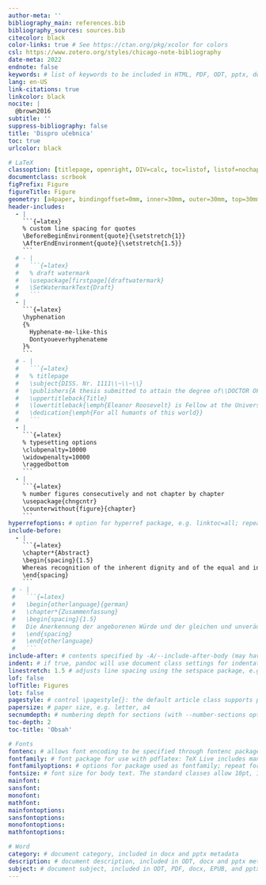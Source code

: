 ```yaml
---
author-meta: ''
bibliography_main: references.bib
bibliography_sources: sources.bib
citecolor: black
color-links: true # See https://ctan.org/pkg/xcolor for colors
csl: https://www.zotero.org/styles/chicago-note-bibliography
date-meta: 2022
endnote: false
keywords: # list of keywords to be included in HTML, PDF, ODT, pptx, docx and AsciiDoc metadata; repeat as for author, above
lang: en-US
link-citations: true
linkcolor: black
nocite: |
  @brown2016
subtitle: ''
suppress-bibliography: false
title: 'Dispro učebnica'
toc: true
urlcolor: black

# LaTeX
classoption: [titlepage, openright, DIV=calc, toc=listof, listof=nochaptergap]
documentclass: scrbook
figPrefix: Figure
figureTitle: Figure
geometry: [a4paper, bindingoffset=0mm, inner=30mm, outer=30mm, top=30mm, bottom=30mm]
header-includes:
  - |
    ```{=latex}
    % custom line spacing for quotes
    \BeforeBeginEnvironment{quote}{\setstretch{1}}
    \AfterEndEnvironment{quote}{\setstretch{1.5}}
    ```
  # - |
  #   ```{=latex}
  #   % draft watermark
  #   \usepackage[firstpage]{draftwatermark}
  #   \SetWatermarkText{Draft}
  #   ```
  - |
    ```{=latex}
    \hyphenation
    {%
      Hyphenate-me-like-this
      Dontyoueverhyphenateme
    }%
    ```
  # - |
  #   ```{=latex}
  #   % titlepage
  #   \subject{DISS. Nr. 1111\\~\\~\\}
  #   \publishers{A thesis submitted to attain the degree of\\DOCTOR OF SCIENCES\\(Dr. sc.)\\~\\~\\presented by\\~\\Eleanor Roosevelt\\MA, University of Example\\born on 11.10.1884\\~\\~\\accepted on the recommendation of \\~\\Prof. Dr. Anna Hall Roosevelt\\Prof. Dr. Elliott Roosevelt\\~\\2022}
  #   \uppertitleback{Title}
  #   \lowertitleback{\emph{Eleanor Roosevelt} is Fellow at the University of Example.}
  #   \dedication{\emph{For all humants of this world}}
  #   ```
  - |
    ```{=latex}
    % typesetting options
    \clubpenalty=10000
    \widowpenalty=10000
    \raggedbottom
    ```
  - |
    ```{=latex}
    % number figures consecutively and not chapter by chapter
    \usepackage{chngcntr}
    \counterwithout{figure}{chapter}
    ```
hyperrefoptions: # option for hyperref package, e.g. linktoc=all; repeat for multiple options:
include-before:
  - |
    ```{=latex}
    \chapter*{Abstract}
    \begin{spacing}{1.5}
    Whereas recognition of the inherent dignity and of the equal and inalienable rights of all members of the human family is the foundation of freedom, justice and peace in the world. Whereas disregard and contempt for human rights have resulted in barbarous acts which have outraged the conscience of mankind, and the advent of a world in which human beings shall enjoy freedom of speech and belief and freedom from fear and want has been proclaimed as the highest aspiration of the common people. Whereas it is essential, if man is not to be compelled to have recourse, as a last resort, to rebellion against tyranny and oppression, that human rights should be protected by the rule of law. Whereas it is essential to promote the development of friendly relations between nations. Whereas the peoples of the United Nations have in the Charter reaffirmed their faith in fundamental human rights, in the dignity and worth of the human person and in the equal rights of men and women and have determined to promote social progress and better standards of life in larger freedom. Whereas Member States have pledged themselves to achieve, in co-operation with the United Nations, the promotion of universal respect for and observance of human rights and fundamental freedoms. Whereas a common understanding of these rights and freedoms is of the greatest importance for the full realization of this pledge. Now, therefore, The General Assembly, proclaims this Universal Declaration of Human Rights as a common standard of achievement for all peoples and all nations, to the end that every individual and every organ of society, keeping this Declaration constantly in mind, shall strive by teaching and education to promote respect for these rights and freedoms and by progressive measures, national and international, to secure their universal and effective recognition and observance, both among the peoples of Member States themselves and among the peoples of territories under their jurisdiction.
    \end{spacing}
    ```
 # - |
 #   ```{=latex}
 #   \begin{otherlanguage}{german}
 #   \chapter*{Zusammenfassung}
 #   \begin{spacing}{1.5}
 #   Die Anerkennung der angeborenen Würde und der gleichen und unveräußerlichen Rechte aller Mitglieder der Menschheitsfamilie ist die Grundlage für Freiheit, Gerechtigkeit und Frieden in der Welt. Die Missachtung und Verachtung der Menschenrechte hat zu barbarischen Taten geführt, die das Gewissen der Menschheit erzürnt haben, und das Streben nach einer Welt, in der die Menschen Rede- und Glaubensfreiheit sowie Freiheit von Furcht und Not genießen, wurde als höchstes Ziel des einfachen Volkes verkündet. Damit der Mensch nicht gezwungen ist, sich als letztes Mittel gegen Tyrannei und Unterdrückung aufzulehnen, ist es unerlässlich, dass die Menschenrechte durch die Rechtsstaatlichkeit geschützt werden. Es ist wichtig, die Entwicklung freundschaftlicher Beziehungen zwischen den Nationen zu fördern. Die Völker der Vereinten Nationen haben in der Charta ihren Glauben an die grundlegenden Menschenrechte, an die Würde und den Wert der menschlichen Person und an die Gleichberechtigung von Männern und Frauen bekräftigt und sind entschlossen, den sozialen Fortschritt und einen besseren Lebensstandard in größerer Freiheit zu fördern. Die Mitgliedstaaten haben sich verpflichtet, in Zusammenarbeit mit den Vereinten Nationen die weltweite Achtung und Einhaltung der Menschenrechte und Grundfreiheiten zu fördern. Ein gemeinsames Verständnis dieser Rechte und Freiheiten ist für die vollständige Verwirklichung dieses Versprechens von größter Bedeutung. Die Generalversammlung verkündet daher diese Allgemeine Erklärung der Menschenrechte als gemeinsamen Maßstab für alle Völker und Nationen, damit jeder Einzelne und jedes Organ der Gesellschaft, die sich diese Erklärung ständig vor Augen halten, sich bemühen, durch Unterricht und Erziehung die Achtung vor diesen Rechten und Freiheiten zu fördern und durch fortschreitende Maßnahmen auf nationaler und internationaler Ebene ihre allgemeine und wirksame Anerkennung und Einhaltung sowohl unter den Völkern der Mitgliedstaaten selbst als auch unter den Völkern der ihrer Hoheitsgewalt unterstehenden Gebiete sicherzustellen.
 #   \end{spacing}
 #   \end{otherlanguage}
 #   ```
include-after: # contents specified by -A/--include-after-body (may have multiple values)
indent: # if true, pandoc will use document class settings for indentation (the default LaTeX template otherwise removes indentation and adds space between paragraphs)
linestretch: 1.5 # adjusts line spacing using the setspace package, e.g. 1.25, 1.5
lof: false
lofTitle: Figures
lot: false
pagestyle: # control \pagestyle{}: the default article class supports plain (default), empty (no running heads or page numbers), and headings (section titles in running heads)
papersize: # paper size, e.g. letter, a4
secnumdepth: # numbering depth for sections (with --number-sections option or numbersections variable)
toc-depth: 2
toc-title: 'Obsah'

# Fonts
fontenc: # allows font encoding to be specified through fontenc package (with pdflatex); default is T1 (see LaTeX font encodings guide)
fontfamily: # font package for use with pdflatex: TeX Live includes many options, documented in the LaTeX Font Catalogue. The default is Latin Modern.
fontfamilyoptions: # options for package used as fontfamily; repeat for multiple options.
fontsize: # font size for body text. The standard classes allow 10pt, 11pt, and 12pt. To use another size, set documentclass to one of the KOMA-Script classes, such as scrartcl or scrbook.
mainfont:
sansfont:
monofont:
mathfont:
mainfontoptions:
sansfontoptions:
monofontoptions:
mathfontoptions:

# Word
category: # document category, included in docx and pptx metadata
description: # document description, included in ODT, docx and pptx metadata. Some applications show this as Comments metadata.
subject: # document subject, included in ODT, PDF, docx, EPUB, and pptx metadata
---
```

